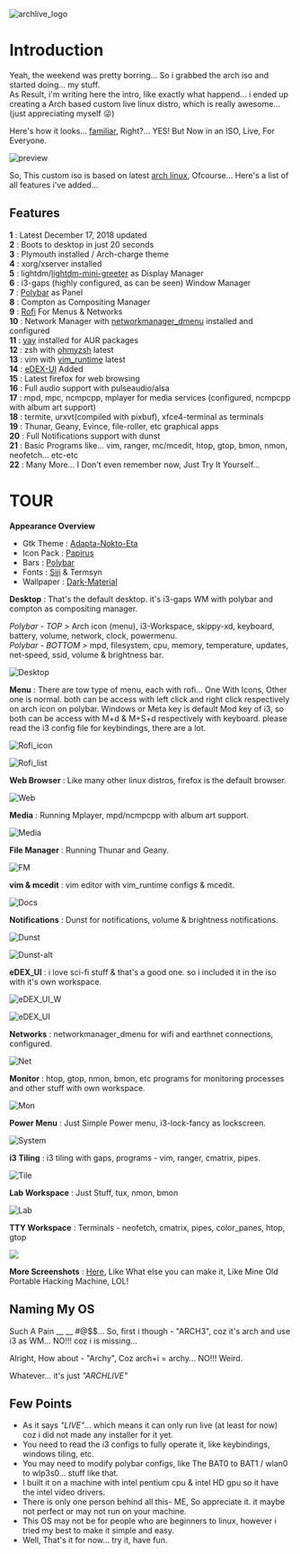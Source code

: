 ![archlive_logo](https://raw.githubusercontent.com/adi1090x/archlive/master/images/Archlive.png) <br />

# Introduction

Yeah, the weekend was pretty borring... So i grabbed the arch iso and started doing... my stuff. <br />
As Result, i'm writing here the intro, like exactly what happend... i ended up creating a Arch based custom live linux distro, which is really awesome... (just appreciating myself 😜) <br />

Here's how it looks... [familiar](https://github.com/adi1090x/my_dotfiles/tree/master/previews/i3_wm), Right?... YES! But Now in an ISO, Live, For Everyone. <br />

![preview](https://raw.githubusercontent.com/adi1090x/archlive/master/images/Head.png) <br />

So, This custom iso is based on latest [arch linux](https://archlinux.org), Ofcourse... Here's a list of all features i've added...

## Features

**1** : Latest December 17, 2018 updated <br />
**2** : Boots to desktop in just 20 seconds <br />
**3** : Plymouth installed / Arch-charge theme<br />
**4** : xorg/xserver installed <br />
**5** : lightdm/[lightdm-mini-greeter](https://github.com/prikhi/lightdm-mini-greeter) as Display Manager <br />
**6** : i3-gaps (highly configured, as can be seen) Window Manager <br />
**7** : [Polybar](https://github.com/jaagr/polybar) as Panel <br />
**8** : Compton as Compositing Manager <br />
**9** : [Rofi](https://github.com/DaveDavenport/rofi) For Menus & Networks <br />
**10** : Network Manager with [networkmanager_dmenu](https://github.com/firecat53/networkmanager-dmenu) installed and configured <br />
**11** : [yay](https://github.com/Jguer/yay) installed for AUR packages <br />
**12** : zsh with [ohmyzsh](https://github.com/robbyrussell/oh-my-zsh) latest <br />
**13** : vim with [vim_runtime](https://github.com/amix/vimrc) latest <br />
**14** : [eDEX-UI](https://github.com/GitSquared/edex-ui) Added <br />
**15** : Latest firefox for web browsing <br />
**16** : Full audio support with pulseaudio/alsa <br />
**17** : mpd, mpc, ncmpcpp, mplayer for media services (configured, ncmpcpp with album art support) <br />
**18** : termite, urxvt(compiled with pixbuf), xfce4-terminal as terminals <br />
**19** : Thunar, Geany, Evince, file-roller, etc graphical apps <br />
**20** : Full Notifications support with dunst <br />
**21** : Basic Programs like... vim, ranger, mc/mcedit, htop, gtop, bmon, nmon, neofetch... etc-etc <br />
**22** : Many More... I Don't even remember now, Just Try It Yourself... <br />

# TOUR

**Appearance Overview**

- Gtk Theme : [Adapta-Nokto-Eta](https://github.com/adapta-project/adapta-gtk-theme) <br />
- Icon Pack : [Papirus](https://github.com/PapirusDevelopmentTeam/papirus-icon-theme) <br />
- Bars : [Polybar](https://github.com/jaagr/polybar) <br />
- Fonts : [Siji](https://github.com/stark/siji) & Termsyn <br />
- Wallpaper : [Dark-Material](https://github.com/adi1090x/my_dotfiles/blob/master/.backgrounds/dark_material.png) <br />


**Desktop** : That's the default desktop. it's i3-gaps WM with polybar and compton as compositing manager. <br />

*Polybar - TOP >* Arch icon (menu), i3-Workspace, skippy-xd, keyboard, battery, volume, network, clock, powermenu. <br />
*Polybar - BOTTOM >* mpd, filesystem, cpu, memory, temperature, updates, net-speed, ssid, volume & brightness bar. <br />

![Desktop](https://raw.githubusercontent.com/adi1090x/archlive/master/images/Desktop.png) <br />

**Menu** : There are tow type of menu, each with rofi... One With Icons, Other one is normal. both can be access with left click and  right click respectively on arch icon on polybar. Windows or Meta key is default Mod key of i3, so both can be access with M+d & M+S+d respectively with keyboard. please read the i3 config file for keybindings, there are a lot.

![Rofi_icon](https://raw.githubusercontent.com/adi1090x/archlive/master/images/Rofi_Icon.png) <br />

![Rofi_list](https://raw.githubusercontent.com/adi1090x/archlive/master/images/Rofi_List.png) <br />

**Web Browser** : Like many other linux distros, firefox is the default browser. 

![Web](https://raw.githubusercontent.com/adi1090x/archlive/master/images/Web.png) <br />

**Media** : Running Mplayer, mpd/ncmpcpp with album art support. 

![Media](https://raw.githubusercontent.com/adi1090x/archlive/master/images/Media.png) <br />

**File Manager** : Running Thunar and Geany. 

![FM](https://raw.githubusercontent.com/adi1090x/archlive/master/images/FM.png) <br />

**vim & mcedit** : vim editor with vim_runtime configs & mcedit.

![Docs](https://raw.githubusercontent.com/adi1090x/archlive/master/images/Docs.png) <br />

**Notifications** : Dunst for notifications, volume & brightness notifications. 

![Dunst](https://raw.githubusercontent.com/adi1090x/archlive/master/images/Dunst_Vol.png) <br />

![Dunst-alt](https://raw.githubusercontent.com/adi1090x/archlive/master/images/Dunst_BL.png) <br />

**eDEX_UI** : i love sci-fi stuff & that's a good one. so i included it in the iso with it's own workspace.

![eDEX_UI_W](https://raw.githubusercontent.com/adi1090x/archlive/master/images/eDEX_W.png) <br />

![eDEX_UI](https://raw.githubusercontent.com/adi1090x/archlive/master/images/eDEX.png) <br />

**Networks** : networkmanager_dmenu for wifi and earthnet connections, configured. 

![Net](https://raw.githubusercontent.com/adi1090x/archlive/master/images/Net.png) <br />

**Monitor** : htop, gtop, nmon, bmon, etc programs for monitoring processes and other stuff with own workspace. 

![Mon](https://raw.githubusercontent.com/adi1090x/archlive/master/images/Mon.png) <br />

**Power Menu** : Just Simple Power menu, i3-lock-fancy as lockscreen.

![System](https://raw.githubusercontent.com/adi1090x/archlive/master/images/System.png) <br />

**i3 Tiling** : i3 tiling with gaps, programs - vim, ranger, cmatrix, pipes. 

![Tile](https://raw.githubusercontent.com/adi1090x/archlive/master/images/Tiles.png) <br />

**Lab Workspace** : Just Stuff, tux, nmon, bmon

![Lab](https://raw.githubusercontent.com/adi1090x/archlive/master/images/Lab_1.png) <br />

**TTY Workspace** : Terminals - neofetch, cmatrix, pipes, color_panes, htop, gtop 

![](https://raw.githubusercontent.com/adi1090x/archlive/master/images/TTY.png) <br />

**More Screenshots** : [Here](https://github.com/adi1090x/my_dotfiles/tree/master/previews/i3_wm), Like What else you can make it, Like Mine Old Portable Hacking Machine, LOL! 

## Naming My OS

Such A Pain __ __ #@$$... So, first i though - "ARCH3", coz it's arch and use i3 as WM... NO!!! coz i is missing... <br />

Alright, How about - "Archy", Coz arch+i = archy... NO!!! Weird. <br />

Whatever... it's just *"ARCHLIVE"* <br />

## Few Points

- As it says *"LIVE"*... which means it can only run live (at least for now) coz i did not made any installer for it yet. <br />
- You need to read the i3 configs to fully operate it, like keybindings, windows tiling, etc. <br />
- You may need to modify polybar configs, like The BAT0 to BAT1 / wlan0 to wlp3s0... stuff like that. <br />
- I built it on a machine with intel pentium cpu & intel HD gpu so it have the intel video drivers. <br />
- There is only one person behind all this- ME, So appreciate it. it maybe not perfect or may not run on your machine. <br />
- This OS may not be for people who are beginners to linux, however i tried my best to make it simple and easy. <br />
- Well, That's it for now... try it, have fun. <br />
